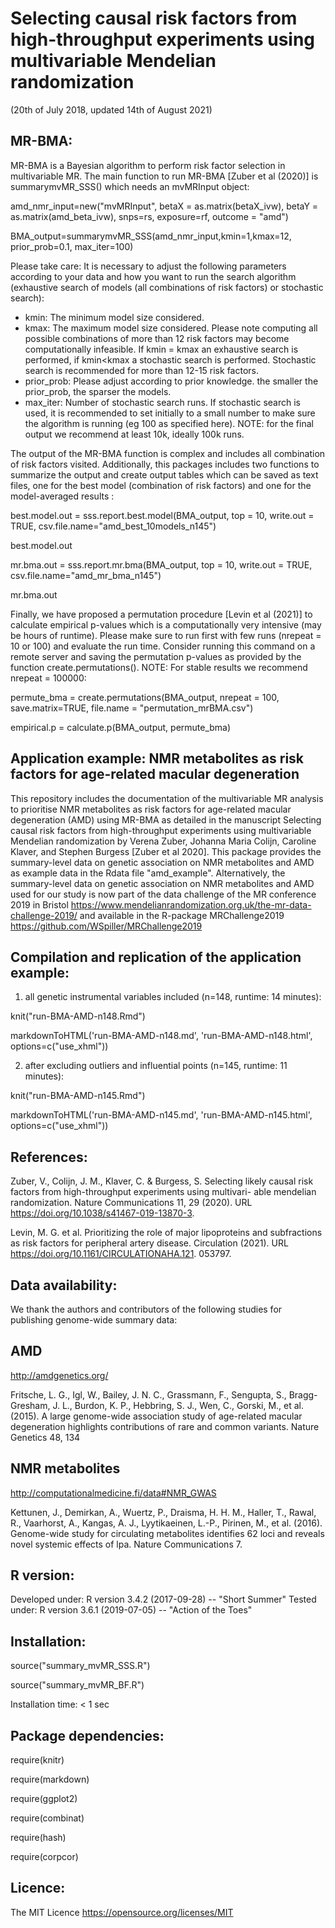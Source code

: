 # Selecting causal risk factors from high-throughput experiments using multivariable Mendelian randomization

(20th of July 2018, updated 14th of August 2021)


MR-BMA:
-------------
MR-BMA is a Bayesian algorithm to perform risk factor selection in multivariable MR. 
The main function to run MR-BMA [Zuber et al (2020)] is summarymvMR_SSS() which needs an mvMRInput object:

amd_nmr_input=new("mvMRInput", betaX = as.matrix(betaX_ivw), betaY = as.matrix(amd_beta_ivw), snps=rs, exposure=rf, outcome = "amd")

BMA_output=summarymvMR_SSS(amd_nmr_input,kmin=1,kmax=12, prior_prob=0.1, max_iter=100)

Please take care: It is necessary to adjust the following parameters according to your data and how you want to run the search algorithm (exhaustive search of models (all combinations of risk factors) or stochastic search):

- kmin: The minimum model size considered.
- kmax: The maximum model size considered. Please note computing all possible combinations of more than 12 risk factors may become computationally infeasible. If kmin = kmax an exhaustive search is performed, if kmin<kmax a stochastic search is performed. Stochastic search is recommended for more than 12-15 risk factors.
- prior_prob: Please adjust according to prior knowledge. the smaller the prior_prob, the sparser the models.
- max_iter: Number of stochastic search runs. If stochastic search is used, it is recommended to set initially to a small number to make sure the algorithm is running (eg 100 as specified here). NOTE: for the final output we recommend at least 10k, ideally 100k runs.

The output of the MR-BMA function is complex and includes all combination of risk factors visited. Additionally, this packages includes two functions to summarize the output and create output tables which can be saved as text files, one for the best model (combination of risk factors) and one for the model-averaged results :

best.model.out = sss.report.best.model(BMA_output, top = 10, write.out = TRUE, csv.file.name="amd_best_10models_n145")

best.model.out

mr.bma.out = sss.report.mr.bma(BMA_output, top = 10, write.out = TRUE, csv.file.name="amd_mr_bma_n145")

mr.bma.out

Finally, we have proposed a permutation procedure [Levin et al (2021)] to calculate empirical p-values which is a computationally very intensive (may be hours of runtime). Please make sure to run first with few runs (nrepeat = 10 or 100) and evaluate the run time. Consider running this command on a remote server and saving the permutation p-values as provided by the function create.permutations(). NOTE: For stable results we recommend nrepeat = 100000:

permute_bma = create.permutations(BMA_output, nrepeat = 100, save.matrix=TRUE, file.name = "permutation_mrBMA.csv")

empirical.p = calculate.p(BMA_output, permute_bma)



Application example: NMR metabolites as risk factors for age-related macular degeneration
--------------------------
This repository includes the documentation of the multivariable MR analysis to prioritise NMR metabolites as risk factors for age-related macular degeneration (AMD) using MR-BMA as detailed in the manuscript Selecting causal risk factors from high-throughput experiments using multivariable Mendelian randomization by Verena Zuber, Johanna Maria Colijn, Caroline Klaver, and Stephen Burgess [Zuber et al 2020].
This package provides the summary-level data on genetic association on NMR metabolites and AMD as example data in the Rdata file "amd_example".  Alternatively, the summary-level data on genetic association on NMR metabolites and AMD used for our study is now part of the data challenge of the MR conference 2019 in Bristol
https://www.mendelianrandomization.org.uk/the-mr-data-challenge-2019/
and available in the R-package MRChallenge2019
https://github.com/WSpiller/MRChallenge2019


Compilation and replication of the application example:
------------------------------------------------------

1. all genetic instrumental variables included (n=148, runtime: 14 minutes):

knit("run-BMA-AMD-n148.Rmd")

markdownToHTML('run-BMA-AMD-n148.md', 'run-BMA-AMD-n148.html', options=c("use_xhml"))

2. after excluding outliers and influential points (n=145, runtime: 11 minutes):

knit("run-BMA-AMD-n145.Rmd")

markdownToHTML('run-BMA-AMD-n145.md', 'run-BMA-AMD-n145.html', options=c("use_xhml"))




References:
-----------
Zuber, V., Colijn, J. M., Klaver, C. & Burgess, S. Selecting likely causal risk factors from high-throughput experiments using multivari- able mendelian randomization. Nature Communications 11, 29 (2020). URL https://doi.org/10.1038/s41467-019-13870-3.

Levin, M. G. et al. Prioritizing the role of major lipoproteins and subfractions as risk factors for peripheral artery disease. Circulation (2021). URL https://doi.org/10.1161/CIRCULATIONAHA.121. 053797.



Data availability:
------------------
We thank the authors and contributors of the following studies for publishing genome-wide summary data:


AMD
---
http://amdgenetics.org/

Fritsche, L. G., Igl, W., Bailey, J. N. C., Grassmann, F., Sengupta, S., Bragg-Gresham, J. L., Burdon, K. P., Hebbring, S. J., Wen, C., Gorski, M., et al. (2015). A large genome-wide association study of age-related macular degeneration highlights contributions of rare and common variants. Nature Genetics 48, 134 

NMR metabolites
---------------
http://computationalmedicine.fi/data#NMR_GWAS

Kettunen, J., Demirkan, A., Wuertz, P., Draisma, H. H. M., Haller, T., Rawal, R., Vaarhorst, A., Kangas, A. J., Lyytikaeinen, L.-P., Pirinen, M., et al. (2016). Genome-wide study for circulating metabolites identifies 62 loci and reveals novel systemic effects of lpa. Nature Communications 7.



R version:
----------
Developed under: R version 3.4.2 (2017-09-28) -- "Short Summer"
Tested under: R version 3.6.1 (2019-07-05) -- "Action of the Toes"



Installation:
-------------

source("summary_mvMR_SSS.R")

source("summary_mvMR_BF.R")

Installation time: < 1 sec




Package dependencies:
---------------------

require(knitr)

require(markdown)

require(ggplot2)

require(combinat)

require(hash)

require(corpcor)



Licence:
---------

The MIT Licence
https://opensource.org/licenses/MIT
